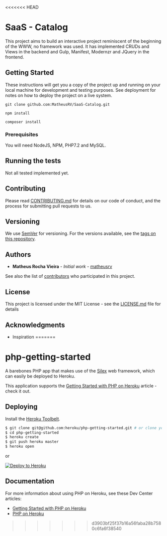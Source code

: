 <<<<<<< HEAD
# SaaS - Catalog

This project aims to build an interactive project reminiscent of the beginning of the WWW, no framework was used. It has implemented CRUDs and Views in the backend and Gulp, Manifest, Modernzr and JQuery in the frontend.

## Getting Started

These instructions will get you a copy of the project up and running on your local machine for development and testing purposes. See deployment for notes on how to deploy the project on a live system.

`git clone github.com:MatheusRV/SaaS-Catalog.git`

`npm install`

`composer install`


### Prerequisites

You will need NodeJS, NPM, PHP7.2 and MySQL.

## Running the tests

Not all tested implemented yet.

## Contributing

Please read [CONTRIBUTING.md](https://gist.github.com/PurpleBooth/b24679402957c63ec426) for details on our code of conduct, and the process for submitting pull requests to us.

## Versioning

We use [SemVer](http://semver.org/) for versioning. For the versions available, see the [tags on this repository](https://github.com/your/project/tags). 

## Authors

* **Matheus Rocha Vieira** - *Initial work* - [matheusrv](https://github.com/matheusrv)

See also the list of [contributors](https://github.com/your/project/contributors) who participated in this project.

## License

This project is licensed under the MIT License - see the [LICENSE.md](LICENSE.md) file for details

## Acknowledgments

* Inspiration
=======
# php-getting-started

A barebones PHP app that makes use of the [Silex](http://silex.sensiolabs.org/) web framework, which can easily be deployed to Heroku.

This application supports the [Getting Started with PHP on Heroku](https://devcenter.heroku.com/articles/getting-started-with-php) article - check it out.

## Deploying

Install the [Heroku Toolbelt](https://toolbelt.heroku.com/).

```sh
$ git clone git@github.com:heroku/php-getting-started.git # or clone your own fork
$ cd php-getting-started
$ heroku create
$ git push heroku master
$ heroku open
```

or

[![Deploy to Heroku](https://www.herokucdn.com/deploy/button.png)](https://heroku.com/deploy)

## Documentation

For more information about using PHP on Heroku, see these Dev Center articles:

- [Getting Started with PHP on Heroku](https://devcenter.heroku.com/articles/getting-started-with-php)
- [PHP on Heroku](https://devcenter.heroku.com/categories/php)
>>>>>>> d3903bf25f37b16a56faba28b7580c6fa6f38540
